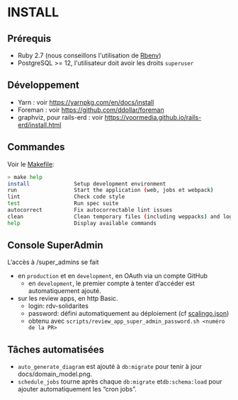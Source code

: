# INSTALL

## Prérequis

- Ruby 2.7 (nous conseillons l'utilisation de [Rbenv](https://github.com/rbenv/rbenv-installer#rbenv-installer--doctor-scripts))
- PostgreSQL >= 12, l'utilisateur doit avoir les droits `superuser`

## Développement

- Yarn : voir https://yarnpkg.com/en/docs/install
- Foreman : voir https://github.com/ddollar/foreman
- graphviz, pour rails-erd : voir https://voormedia.github.io/rails-erd/install.html

## Commandes

Voir le [Makefile](Makefile):

```bash
> make help
install              Setup development environment
run                  Start the application (web, jobs et webpack)
lint                 Check code style
test                 Run spec suite
autocorrect          Fix autocorrectable lint issues
clean                Clean temporary files (including weppacks) and logs
help                 Display available commands
```

## Console SuperAdmin

L’accès à /super_admins se fait 
* en `production` et en `development`, en OAuth via un compte GitHub
  * en `development`, le premier compte à tenter d’accéder est automatiquement ajouté.
* sur les review apps, en http Basic.
  * login: rdv-solidarites
  * password: défini automatiquement au déploiement (cf [scalingo.json](scalingo.json))
  * obtenu avec `scripts/review_app_super_admin_password.sh <numéro de la PR>`

## Tâches automatisées

* `auto_generate_diagram` est ajouté à `db:migrate` pour tenir à jour docs/domain_model.png.
* `schedule_jobs` tourne après chaque `db:migrate` et`db:schema:load` pour ajouter automatiquement les “cron jobs”.
